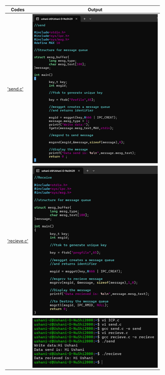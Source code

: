 
  | Codes | Output |
  |-------|--------|
  |['send.c'](./Codes/send.c)|![send.png](./Outputs/send.png)|
  |['recieve.c'](./Codes/recieve.c)|![recieve.png](./Outputs/recieve.png)|
  | |![output.png](./Outputs/output.png)|
